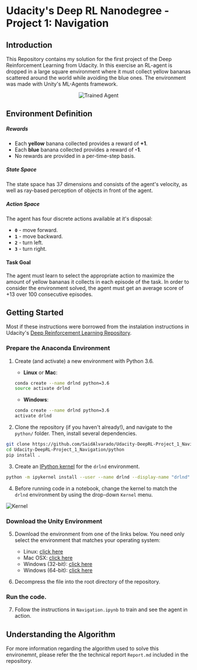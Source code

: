 # Udacity's Deep RL Nanodegree - Project 1: Navigation

[//]: # (Image References)

[image2]: https://user-images.githubusercontent.com/10624937/42386929-76f671f0-8106-11e8-9376-f17da2ae852e.png "Kernel"


## Introduction

This Repository contains my solution for the first project of the Deep Reinforcement Learning from Udacity. In this exercise an RL-agent is dropped in a large square environment where it must collect yellow bananas scattered around the world while avoiding the blue ones. The environment was made with Unity's ML-Agents framework. 

<p align="center">
  <img src="https://user-images.githubusercontent.com/11748427/80967527-cc864e00-8e16-11ea-8467-df71ffbbeb5b.gif" alt="Trained Agent"/>
</p>


## Environment Definition

##### Rewards

- Each **yellow** banana collected provides a reward of **+1**.
- Each **blue** banana collected provides a reward of **-1**.
- No rewards are provided in a per-time-step basis.

##### State Space

The state space has 37 dimensions and consists of the agent's velocity, as well as ray-based perception of objects in front of the agent.

##### Action Space

The agent has four discrete actions available at it's disposal:
- **`0`** - move forward.
- **`1`** - move backward.
- **`2`** - turn left.
- **`3`** - turn right.

#### Task Goal

The agent must learn to select the appropriate action to maximize the amount of yellow bananas it collects in each episode of the task. In order to consider the environment solved, the agent must get an average score of +13 over 100 consecutive episodes.



## Getting Started

Most if these instructions were borrowed from the instalation instructions in Udacity's [Deep Reinforcement Learning Repository](https://github.com/udacity/deep-reinforcement-learning).


### Prepare the Anaconda Environment


1. Create (and activate) a new environment with Python 3.6.

	- __Linux__ or __Mac__: 
	```bash
	conda create --name drlnd python=3.6
	source activate drlnd
	```
	- __Windows__: 
	```bash
	conda create --name drlnd python=3.6 
	activate drlnd
	```

2. Clone the repository (if you haven't already!), and navigate to the `python/` folder.  Then, install several dependencies.
```bash
git clone https://github.com/SaidAlvarado/Udacity-DeepRL-Project_1_Navigation.git
cd Udacity-DeepRL-Project_1_Navigation/python
pip install .
```

3. Create an [IPython kernel](http://ipython.readthedocs.io/en/stable/install/kernel_install.html) for the `drlnd` environment.  
```bash
python -m ipykernel install --user --name drlnd --display-name "drlnd"
```

4. Before running code in a notebook, change the kernel to match the `drlnd` environment by using the drop-down `Kernel` menu. 

![Kernel][image2]

### Download the Unity Environment


5. Download the environment from one of the links below.  You need only select the environment that matches your operating system:
    - Linux: [click here](https://s3-us-west-1.amazonaws.com/udacity-drlnd/P1/Banana/Banana_Linux.zip)
    - Mac OSX: [click here](https://s3-us-west-1.amazonaws.com/udacity-drlnd/P1/Banana/Banana.app.zip)
    - Windows (32-bit): [click here](https://s3-us-west-1.amazonaws.com/udacity-drlnd/P1/Banana/Banana_Windows_x86.zip)
    - Windows (64-bit): [click here](https://s3-us-west-1.amazonaws.com/udacity-drlnd/P1/Banana/Banana_Windows_x86_64.zip)

6. Decompress the file into the root directory of the repository.

### Run the code.

7. Follow the instructions in `Navigation.ipynb` to train and see the agent in action.


## Understanding the Algorithm

For more information regarding the algorithm used to solve this environemnt, please refer the the technical report `Report.md` included in the repository.

